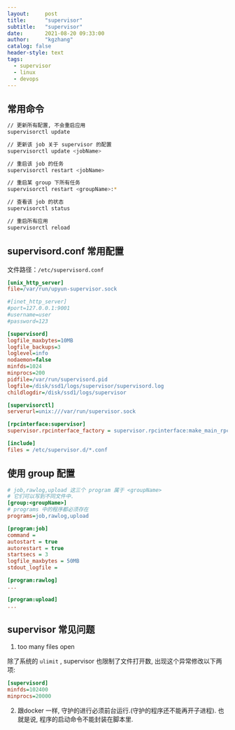 ```yaml
---
layout:     post
title:      "supervisor"
subtitle:   "supervisor"
date:       2021-08-20 09:33:00
author:     "kgzhang"
catalog: false
header-style: text
tags:
  - supervisor
  - linux
  - devops
---
```

## 常用命令
```bash
// 更新所有配置, 不会重启应用
supervisorctl update

// 更新该 job 关于 supervisor 的配置
supervisorctl update <jobName>

// 重启该 job 的任务
supervisorctl restart <jobName>

// 重启某 group 下所有任务
supervisorctl restart <groupName>:*

// 查看该 job 的状态
supervisorctl status

// 重启所有应用
supervisorctl reload
```

## supervisord.conf 常用配置
文件路径：`/etc/supervisord.conf`
```ini
[unix_http_server]
file=/var/run/upyun-supervisor.sock

#[inet_http_server]
#port=127.0.0.1:9001
#username=user
#password=123

[supervisord]
logfile_maxbytes=10MB
logfile_backups=3
loglevel=info
nodaemon=false
minfds=1024
minprocs=200
pidfile=/var/run/supervisord.pid
logfile=/disk/ssd1/logs/supervisor/supervisord.log
childlogdir=/disk/ssd1/logs/supervisor

[supervisorctl]
serverurl=unix:///var/run/supervisor.sock

[rpcinterface:supervisor]
supervisor.rpcinterface_factory = supervisor.rpcinterface:make_main_rpcinterface

[include]
files = /etc/supervisor.d/*.conf
```

## 使用 group 配置

```ini
# job,rawlog,upload 这三个 program 属于 <groupName>
# 它们可以写到不同文件中.
[group:<groupName>]
# programs 中的程序都必须存在
programs=job,rawlog,upload

[program:job]
command = 
autostart = true
autorestart = true
startsecs = 3
logfile_maxbytes = 50MB
stdout_logfile =

[program:rawlog]
...

[program:upload]
...
```

## supervisor 常见问题

1. too many files open

除了系统的 `ulimit` , supervisor 也限制了文件打开数, 出现这个异常修改以下两项:

```ini
[supervisord]
minfds=102400
minprocs=20000
```

2. 跟docker 一样, 守护的进行必须前台运行.(守护的程序还不能再开子进程). 也就是说, 程序的启动命令不能封装在脚本里.

